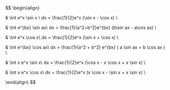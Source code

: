$$
\begin{align}

& \int e^x \sin x \ dx = \frac{1}{2}e^x (\sin x - \cos x)  \

& \int e^{bx} \sin ax\ dx = \frac{1}{a^2+b^2}e^{bx} (b\sin ax - a\cos ax)  \\

& \int e^x \cos x\ dx = \frac{1}{2}e^x (\sin x + \cos x)   \\

& \int e^{bx} \cos ax\ dx = \frac{1}{a^2 + b^2} e^{bx} ( a \sin ax + b \cos ax )  \\

& \int x e^x \sin x\ dx = \frac{1}{2}e^x (\cos x - x \cos x + x \sin x)  \\

& \int x e^x \cos x\ dx = \frac{1}{2}e^x (x \cos x - \sin x + x \sin x)  \\

\end{align}
$$